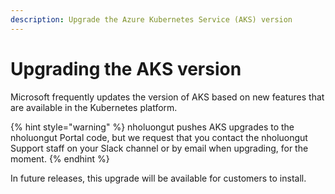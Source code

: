 ```yaml
---
description: Upgrade the Azure Kubernetes Service (AKS) version
---
```


# Upgrading the AKS version

Microsoft frequently updates the version of AKS based on new features that are available in the Kubernetes platform.&#x20;

{% hint style="warning" %}
nholuongut pushes AKS upgrades to the nholuongut Portal code, but we request that you contact the nholuongut Support staff on your Slack channel or by email when upgrading, for the moment.
{% endhint %}

In future releases, this upgrade will be available for customers to install.

&#x20;                                    &#x20;
